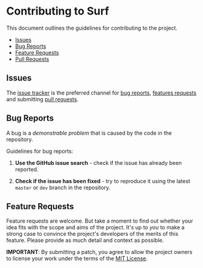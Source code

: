 Contributing to Surf
====================
This document outlines the guidelines for contributing to the project.


* [Issues](#issues)
* [Bug Reports](#bug-reports)
* [Feature Requests](#feature-requests)
* [Pull Requests](#pull-requests)


## Issues

The [issue tracker](https://github.com/Saberr43/surf/issues) is
the preferred channel for [bug reports](#bug-reports), [features requests](#feature-requests)
and submitting [pull requests](#pull-requests).


## Bug Reports

A bug is a _demonstrable problem_ that is caused by the code in the repository.

Guidelines for bug reports:

1. **Use the GitHub issue search** - check if the issue has already been reported.

2. **Check if the issue has been fixed** - try to reproduce it using the latest `master` or `dev` branch
in the repository.


## Feature Requests

Feature requests are welcome. But take a moment to find out whether your idea
fits with the scope and aims of the project. It's up to *you* to make a strong
case to convince the project's developers of the merits of this feature. Please
provide as much detail and context as possible.


**IMPORTANT**: By submitting a patch, you agree to allow the project owners to
license your work under the terms of the [MIT License](LICENSE.md).
